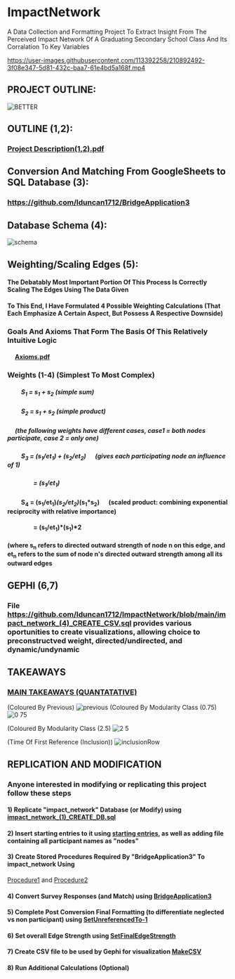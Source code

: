# ImpactNetwork
A Data Collection and Formatting Project To Extract Insight From The Perceived Impact Network Of A Graduating Secondary School Class And Its Corralation To Key Variables




https://user-images.githubusercontent.com/113392258/210892492-3f08e347-5d81-432c-baa7-61e4bd5a168f.mp4








## PROJECT OUTLINE:
![BETTER](https://user-images.githubusercontent.com/113392258/210866682-6a80ca10-d85f-425e-ab2c-080688f2ea1c.png)



## OUTLINE (1,2):
### [Project Description(1,2).pdf](https://github.com/lduncan1712/ImpactNetwork/files/10354929/Project.Description.1.pdf)


## Conversion And Matching From GoogleSheets to SQL Database (3):
### https://github.com/lduncan1712/BridgeApplication3


## Database Schema (4):
![schema](https://user-images.githubusercontent.com/113392258/210866343-2ef84b2a-f818-40a6-89aa-c8744604cc2e.png)




## Weighting/Scaling Edges (5):
#### The Debatably Most Important Portion Of This Process Is Correctly Scaling The Edges Using The Data Given
#### To This End, I Have Formulated 4 Possible Weighting Calculations (That Each Emphasize A Certain Aspect, But Possess A Respective Downside)
  
### Goals And Axioms That Form The Basis Of This Relatively Intuitive Logic
#### &emsp; [Axioms.pdf](https://github.com/lduncan1712/ImpactNetwork/files/10356074/EdgeWeighting%2BScaling.2.pdf)


### Weights (1-4) (Simplest To Most Complex)
#####   &emsp;&emsp; S<sub>1</sub> = s<sub>1</sub> + s<sub>2</sub>    (simple sum)
#####  &emsp;&emsp;  S<sub>2</sub> = s<sub>1</sub> + s<sub>2</sub>    (simple product)
##### &emsp; (the following weights have different cases, case1 = both nodes participate, case 2 = only one)
##### &emsp;&emsp;  S<sub>3</sub> = (s<sub>1</sub>/et<sub>1</sub>) + (s<sub>2</sub>/et<sub>2</sub>) &emsp; (gives each participating node an influence of 1)
##### &emsp;&emsp;&emsp;&emsp;    = (s<sub>1</sub>/et<sub>1</sub>)

#### &emsp;&emsp;   S<sub>4</sub> = (s<sub>1</sub>/et<sub>1</sub>)*(s<sub>2</sub>/et<sub>2</sub>)*(s<sub>1</sub>*s<sub>2</sub>)  &emsp; (scaled product: combining exponential reciprocity with relative importance)
#### &emsp;&emsp;&emsp;&emsp;     = (s<sub>1</sub>/et<sub>1</sub>)*(s<sub>1</sub>)*2

#### (where s<sub>n</sub> refers to directed outward strength of node n on this edge, and et<sub>n</sub> refers to the sum of node n's directed outward strength among all its outward edges

  
  
  
## GEPHI (6,7)
### File https://github.com/lduncan1712/ImpactNetwork/blob/main/impact_network_(4)_CREATE_CSV.sql provides various oportunities to create visualizations, allowing choice to preconstructved weight, directed/undirected, and dynamic/undynamic



## TAKEAWAYS
### [MAIN TAKEAWAYS (QUANTATATIVE)](https://github.com/lduncan1712/ImpactNetwork/blob/main/mainTakeAways%20(QUANTATATIVE))
(Coloured By Previous)
![previous](https://user-images.githubusercontent.com/113392258/211068082-5c042301-5634-4143-b9d7-698bb2cd8dea.png)
(Coloured By Modularity Class (0.75)
![0 75](https://user-images.githubusercontent.com/113392258/211068118-7165b9ff-b590-420d-b9f2-d87c36855e85.png)

(Coloured By Modularity Class (2.5)
![2 5](https://user-images.githubusercontent.com/113392258/211068243-22236971-f09d-4d43-bc5c-550b30b95b8e.png)

(Time Of First Reference (Inclusion))
![inclusionRow](https://user-images.githubusercontent.com/113392258/211074595-f8fe1421-cb2d-4ad8-825a-c0b0e44243b8.png)





## REPLICATION AND MODIFICATION
### Anyone interested in modifying or replicating this project follow these steps
#### 1) Replicate "impact_network" Database (or Modify) using [impact_network_(1)_CREATE_DB.sql](https://github.com/lduncan1712/ImpactNetwork/blob/main/impact_network_(1)_CREATE_DB.sql)

#### 2) Insert starting entries to it using [starting entries](https://github.com/lduncan1712/ImpactNetwork/blob/main/impact_network_(1)_STARTINGENTRIES.sql), as well as adding file containing all participant names as "nodes"

#### 3) Create Stored Procedures Required By "BridgeApplication3" To impact_network Using 
[Procedure1](https://github.com/lduncan1712/ImpactNetwork/blob/main/impact_network_(2)_GETIDSTOWEIGH.sql)    and [Procedure2](https://github.com/lduncan1712/ImpactNetwork/blob/main/impact_network_(2)_WEIGHBYSC2SCORE.sql)

#### 4) Convert Survey Responses (and Match) using [BridgeApplication3](https://github.com/lduncan1712/BridgeApplication3)

#### 5) Complete Post Conversion Final Formatting (to differentiate neglected vs non participant) using [SetUnreferencedTo-1](https://github.com/lduncan1712/ImpactNetwork/blob/main/impact_network_(3)_POST_FORMATTING.sql)

#### 6) Set overall Edge Strength using [SetFinalEdgeStrength](https://github.com/lduncan1712/ImpactNetwork/blob/main/impact_network_(3)_POST_STRENGTH_DEFINITION.sql)

#### 7) Create CSV file to be used by Gephi for visualization [MakeCSV](https://github.com/lduncan1712/ImpactNetwork/blob/1738bbff3d6ee3ce7d1b641a183df3e99ca0ecfe/impact_network_(4)_CREATE_CSV.sql)

#### 8) Run Additional Calculations (Optional)


















